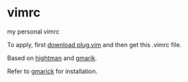 vimrc
=====

my personal vimrc

To apply, first [download plug.vim](https://raw.githubusercontent.com/junegunn/vim-plug/master/plug.vim)
and then get this .vimrc file.

Based on [hightman](https://github.com/hightman/vimrc) and [gmarik](https://github.com/gmarik/Vundle.vim).

Refer to [gmarick](https://github.com/gmarik/Vundle.vim) for installation.
